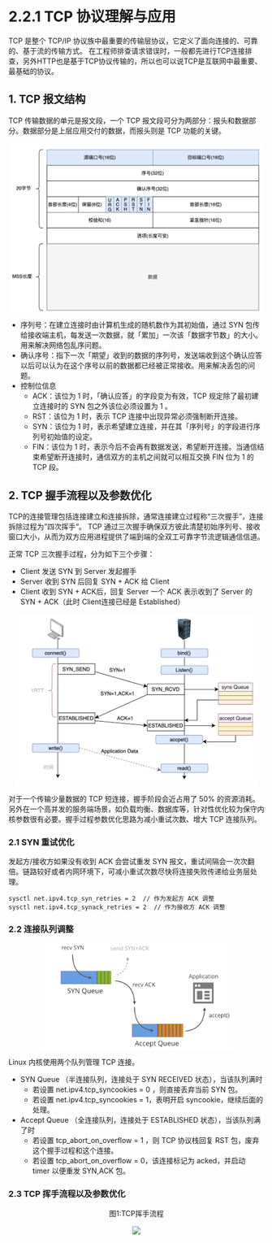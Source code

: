 # 2.2.1 TCP 协议理解与应用

TCP 是整个 TCP/IP 协议族中最重要的传输层协议，它定义了面向连接的、可靠的、基于流的传输方式。
在工程师排查请求错误时，一般都先进行TCP连接排查，另外HTTP也是基于TCP协议传输的，所以也可以说TCP是互联网中最重要、最基础的协议。


## 1. TCP 报文结构

 TCP 传输数据的单元是报文段，一个 TCP 报文段可分为两部分：报头和数据部分。数据部分是上层应用交付的数据，而报头则是 TCP 功能的关键。

<div  align="center">
	<img src="../assets/tcp.png" width = "500"  align=center />
</div>

- 序列号：在建立连接时由计算机生成的随机数作为其初始值，通过 SYN 包传给接收端主机，每发送一次数据，就「累加」一次该「数据字节数」的大小。用来解决网络包乱序问题。
- 确认序号：指下一次「期望」收到的数据的序列号，发送端收到这个确认应答以后可以认为在这个序号以前的数据都已经被正常接收。用来解决丢包的问题。
- 控制位信息
	- ACK：该位为 1 时，「确认应答」的字段变为有效，TCP 规定除了最初建立连接时的 SYN 包之外该位必须设置为 1 。
	- RST：该位为 1 时，表示 TCP 连接中出现异常必须强制断开连接。
	- SYN：该位为 1 时，表示希望建立连接，并在其「序列号」的字段进行序列号初始值的设定。
	- FIN：该位为 1 时，表示今后不会再有数据发送，希望断开连接。当通信结束希望断开连接时，通信双方的主机之间就可以相互交换 FIN 位为 1 的 TCP 段。

## 2. TCP 握手流程以及参数优化

TCP的连接管理包括连接建立和连接拆除，通常连接建立过程称“三次握手”，连接拆除过程为”四次挥手“。
TCP 通过三次握手确保双方彼此清楚初始序列号、接收窗口大小，从而为双方应用进程提供了端到端的全双工可靠字节流逻辑通信信道。

正常 TCP 三次握手过程，分为如下三个步骤：

- Client 发送 SYN 到 Server 发起握手
- Server 收到 SYN 后回复 SYN + ACK 给 Client
- Client 收到 SYN + ACK后，回复 Server 一个 ACK 表示收到了 Server 的 SYN + ACK（此时 Client连接已经是 Established）

<div  align="center">
	<img src="../assets/tcp-handshake.jpeg" width = "480"  align=center />
</div>

对于一个传输少量数据的 TCP 短连接，握手阶段会近占用了 50% 的资源消耗。另外在一个高并发的服务端场景，如负载均衡、数据库等，针对性优化较为保守内核参数很有必要。握手过程参数优化思路为减小重试次数、增大 TCP 连接队列。

### 2.1 SYN 重试优化

发起方/接收方如果没有收到 ACK 会尝试重发 SYN 报文，重试间隔会一次次翻倍。链路较好或者内网环境下，可减小重试次数尽快将连接失败传递给业务层处理。

```
sysctl net.ipv4.tcp_syn_retries = 2  // 作为发起方 ACK 调整
sysctl net.ipv4.tcp_synack_retries = 2  // 作为接收方 ACK 调整
```

### 2.2 连接队列调整 

<div  align="center">
	<img src="../assets/syn-and-accept-queues.png" width = "380"  align=center />
</div>

Linux 内核使用两个队列管理 TCP 连接。

- SYN Queue （半连接队列，连接处于 SYN RECEIVED 状态），当该队列满时
	- 若设置 net.ipv4.tcp_syncookies = 0 ，则直接丢弃当前 SYN 包。
	- 若设置 net.ipv4.tcp_syncookies = 1，表明开启 syncookie，继续后面的处理。
- Accept Queue （全连接队列，连接处于 ESTABLISHED 状态），当该队列满了时
	- 若设置 tcp_abort_on_overflow = 1 ，则 TCP 协议栈回复 RST 包，废弃这个握手过程和这个连接。
	- 若设置 tcp_abort_on_overflow = 0，该连接标记为 acked，并启动 timer 以便重发 SYN,ACK 包。

### 2.3 TCP 挥手流程以及参数优化

<div  align="center">
	<p>图1:TCP挥手流程</p>
	<img src="../..//assets/tcp-handwave.png" width = "500"  align=center />
</div>